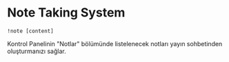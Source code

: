 # Note Taking System <Badge type="danger" text="planned | not active" />

```
!note [content]
```

Kontrol Panelinin "Notlar" bölümünde listelenecek notları yayın sohbetinden oluşturmanızı sağlar.
